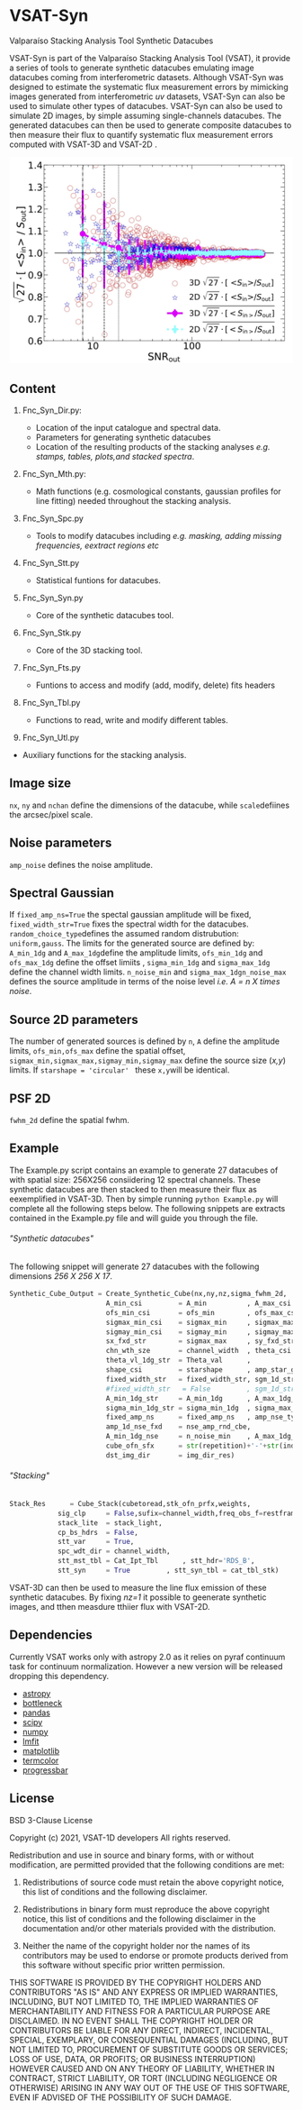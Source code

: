 # VSAT-Syn
Valparaíso Stacking Analysis Tool Synthetic Datacubes


VSAT-Syn is part of the Valparaíso Stacking Analysis Tool (VSAT), it provide a series of tools to generate synthetic datacubes emulating image datacubes coming from interferometric datasets. Although VSAT-Syn was designed to estimate the systematic flux measurement errors by mimicking images generated from interferometric _uv_ datasets, VSAT-Syn can also be used to simulate other types of datacubes. VSAT-Syn can also be used to simulate 2D images, by simple assuming single-channels datacubes. The generated datacubes can then be used to generate composite datacubes to then measure their flux to quantify systematic flux measurement errors computed with VSAT-3D and VSAT-2D .

![Alt text](./Figures-Syn/Synthetic-InOut-Stats-SNR-BIS.jpg?raw=true "3D datacube Stacked spectra Scheme.")

## Content

1. Fnc_Syn_Dir.py:
   - Location of the input catalogue and spectral data. 
   - Parameters for generating synthetic datacubes
   - Location of the resulting products of the stacking analyses _e.g. stamps, tables, plots,and stacked spectra_.

2. Fnc_Syn_Mth.py:
   - Math functions (e.g. cosmological constants, gaussian profiles for line fitting) needed throughout the stacking analysis.

3. Fnc_Syn_Spc.py 
   - Tools to modify datacubes including _e.g. masking, adding missing frequencies, eextract regions etc_

4. Fnc_Syn_Stt.py 
   - Statistical funtions for datacubes.

5. Fnc_Syn_Syn.py
   - Core of the synthetic datacubes tool.

6. Fnc_Syn_Stk.py
   - Core of the 3D stacking tool.

7. Fnc_Syn_Fts.py
   - Funtions to access and modify (add, modify, delete) fits headers

8. Fnc_Syn_Tbl.py
   - Functions to read, write and modify different tables.
 
 9. Fnc_Syn_Utl.py
   - Auxiliary functions for the stacking analysis.

## Image size
```nx```, ```ny``` and ``nchan`` define the dimensions of the datacube, while ```scale```defiines the arcsec/pixel scale.

## Noise parameters
```amp_noise``` defines the noise amplitude.

## Spectral Gaussian
If ```fixed_amp_ns=True``` the spectal gaussian amplitude will be fixed, ```fixed_width_str=True``` fixes the spectral width for the datacubes.
```random_choice_type```defines the assumed random distrubution:  ```uniform,gauss```. The limits for the generated source are defined by: ```A_min_1dg``` and ```A_max_1dg```define the amplitude limits, ```ofs_min_1dg```  and ```ofs_max_1dg```  define the offset limiits , 
```sigma_min_1dg``` and ```sigma_max_1dg``` define the channel width limits.
```n_noise_min``` and ```sigma_max_1dgn_noise_max```    defines the source amplitude in terms of the noise level _i.e. A = n X times noise_.

## Source 2D parameters
The number of generated sources is defined by ```n```, ```A``` define the amplitude limits, ```ofs_min,ofs_max``` define the spatial offset,
```sigmax_min,sigmax_max,sigmay_min,sigmay_max```  define the source size (_x,y_) limits. If ```starshape = 'circular' ```  these ```x,y```will be identical.

## PSF 2D
```fwhm_2d``` define the spatial fwhm.

## Example

The Example.py script contains an example to generate 27 datacubes of with spatial size: 256X256 consiidering 12 spectral channels. These synthetic datacubes are then stacked to then measure their flux  as eexemplified in VSAT-3D. Then by simple running ```python Example.py``` will complete all the following steps below. The following  snippets are extracts contained in the Example.py file and will guide you through the file. 

###### "Synthetic datacubes"
The following snippet will generate 27 datacubes with the following dimensions _256 X 256 X 17_.

```python
Synthetic_Cube_Output = Create_Synthetic_Cube(nx,ny,nz,sigma_fwhm_2d,
						A_min_csi         = A_min          , A_max_csi        = A_max                           ,
						ofs_min_csi       = ofs_min        , ofs_max_csi      = ofs_max                         ,
						sigmax_min_csi    = sigmax_min     , sigmax_max_csi   = sigmax_max                      ,
						sigmay_min_csi    = sigmay_min     , sigmay_max_csi   = sigmay_max                      ,
						sx_fxd_str        = sigmax_max     , sy_fxd_str       = sigmay_max                      ,
						chn_wth_sze       = channel_width  , theta_csi        = Theta                           ,
						theta_vl_1dg_str  = Theta_val      ,
						shape_csi         = starshape      , amp_star_gauss   = True                            ,
						fixed_width_str   = fixed_width_str, sgm_1d_str_fxd   = str_sgm_rnd_cbe                 ,
						#fixed_width_str   = False         , sgm_1d_str_fxd   = str_sgm_rnd_fxd_cbe[rep_nse],
						A_min_1dg_str     = A_min_1dg      , A_max_1dg_str    = A_max_1dg                       ,
						sigma_min_1dg_str = sigma_min_1dg  , sigma_max_1dg_str = sigma_max_1dg                  ,
						fixed_amp_ns      = fixed_amp_ns   , amp_nse_type      = 'constant'                     , 
						amp_1d_nse_fxd    = nse_amp_rnd_cbe,
						A_min_1dg_nse     = n_noise_min    , A_max_1dg_nse     = n_noise_max                    ,
						cube_ofn_sfx      = str(repetition)+'-'+str(individual_datacube),
						dst_img_dir       = img_dir_res)
```

###### "Stacking"
```python
Stack_Res      = Cube_Stack(cubetoread,stk_ofn_prfx,weights,
			sig_clp     = False,sufix=channel_width,freq_obs_f=restframe_frequency,
			stack_lite  = stack_light,
			cp_bs_hdrs  = False,
			stt_var     = True,
			spc_wdt_dir = channel_width,
			stt_mst_tbl = Cat_Ipt_Tbl      , stt_hdr='RDS_B',
			stt_syn     = True         , stt_syn_tbl = cat_tbl_stk)
```


VSAT-3D can then be used to measure the line flux emission of these synthetic datacubes. By fixing _nz=1_ it possible to geenerate synthetic images, and tthen measdure tthiier flux with VSAT-2D.

## Dependencies
Currently VSAT works only with astropy 2.0 as it relies on pyraf continuum task for continuum normalization. However a new version will be released dropping this dependency.
 - [astropy](https://www.astropy.org)
 - [bottleneck](https://pypi.org/project/Bottleneck/)
 - [pandas](https://pandas.pydata.org)
 - [scipy](https://www.scipy.org)
 - [numpy](https://numpy.org)
 - [lmfit](https://lmfit.github.io/lmfit-py/)
 - [matplotlib](https://matplotlib.org)
 - [termcolor](https://pypi.org/project/termcolor/)
 - [progressbar](https://pypi.org/project/progressbar2/)
## License

BSD 3-Clause License

Copyright (c) 2021, VSAT-1D developers
All rights reserved.

Redistribution and use in source and binary forms, with or without
modification, are permitted provided that the following conditions are met:

1. Redistributions of source code must retain the above copyright notice, this
   list of conditions and the following disclaimer.

2. Redistributions in binary form must reproduce the above copyright notice,
   this list of conditions and the following disclaimer in the documentation
   and/or other materials provided with the distribution.

3. Neither the name of the copyright holder nor the names of its
   contributors may be used to endorse or promote products derived from
   this software without specific prior written permission.

THIS SOFTWARE IS PROVIDED BY THE COPYRIGHT HOLDERS AND CONTRIBUTORS "AS IS"
AND ANY EXPRESS OR IMPLIED WARRANTIES, INCLUDING, BUT NOT LIMITED TO, THE
IMPLIED WARRANTIES OF MERCHANTABILITY AND FITNESS FOR A PARTICULAR PURPOSE ARE
DISCLAIMED. IN NO EVENT SHALL THE COPYRIGHT HOLDER OR CONTRIBUTORS BE LIABLE
FOR ANY DIRECT, INDIRECT, INCIDENTAL, SPECIAL, EXEMPLARY, OR CONSEQUENTIAL
DAMAGES (INCLUDING, BUT NOT LIMITED TO, PROCUREMENT OF SUBSTITUTE GOODS OR
SERVICES; LOSS OF USE, DATA, OR PROFITS; OR BUSINESS INTERRUPTION) HOWEVER
CAUSED AND ON ANY THEORY OF LIABILITY, WHETHER IN CONTRACT, STRICT LIABILITY,
OR TORT (INCLUDING NEGLIGENCE OR OTHERWISE) ARISING IN ANY WAY OUT OF THE USE
OF THIS SOFTWARE, EVEN IF ADVISED OF THE POSSIBILITY OF SUCH DAMAGE.
